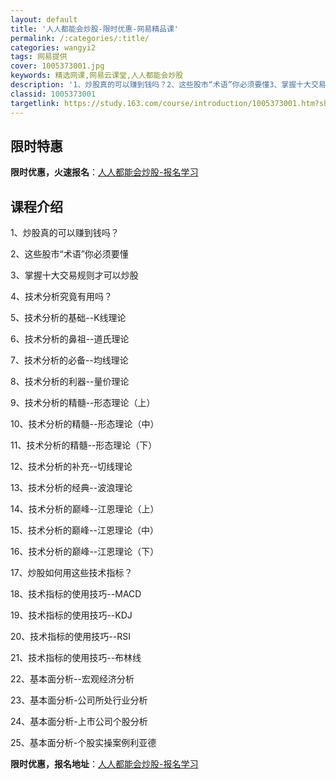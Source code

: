 ```yaml
---
layout: default
title: '人人都能会炒股-限时优惠-网易精品课'
permalink: /:categories/:title/
categories: wangyi2
tags: 网易提供
cover: 1005373001.jpg
keywords: 精选网课,网易云课堂,人人都能会炒股
description: '1、炒股真的可以赚到钱吗？2、这些股市“术语”你必须要懂3、掌握十大交易规则才可以炒股4、技术分析究竟有用吗？5、技术分'
classid: 1005373001
targetlink: https://study.163.com/course/introduction/1005373001.htm?share=1&shareId=1025206652&utm_campaign=share&utm_medium=iphoneShare&utm_source=&utm_u=1025206652
---
```


## 限时特惠

**限时优惠，火速报名**：[人人都能会炒股-报名学习](https://study.163.com/course/introduction/1005373001.htm?share=1&shareId=1025206652&utm_campaign=share&utm_medium=iphoneShare&utm_source=&utm_u=1025206652)

## 课程介绍

1、炒股真的可以赚到钱吗？

2、这些股市“术语”你必须要懂

3、掌握十大交易规则才可以炒股

4、技术分析究竟有用吗？

5、技术分析的基础--K线理论

6、技术分析的鼻祖--道氏理论

7、技术分析的必备--均线理论

8、技术分析的利器--量价理论

9、技术分析的精髓--形态理论（上）

10、技术分析的精髓--形态理论（中）

11、技术分析的精髓--形态理论（下）

12、技术分析的补充--切线理论

13、技术分析的经典--波浪理论

14、技术分析的巅峰--江恩理论（上）

15、技术分析的巅峰--江恩理论（中）

16、技术分析的巅峰--江恩理论（下）

17、炒股如何用这些技术指标？

18、技术指标的使用技巧--MACD

19、技术指标的使用技巧--KDJ

20、技术指标的使用技巧--RSI

21、技术指标的使用技巧--布林线

22、基本面分析--宏观经济分析

23、基本面分析-公司所处行业分析

24、基本面分析-上市公司个股分析

25、基本面分析-个股实操案例利亚德

**限时优惠，报名地址**：[人人都能会炒股-报名学习](https://study.163.com/course/introduction/1005373001.htm?share=1&shareId=1025206652&utm_campaign=share&utm_medium=iphoneShare&utm_source=&utm_u=1025206652)

